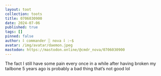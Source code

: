 ```yaml
---
layout: toot
collection: toots
title: 0706030900
date: 2024-07-06
published: true
tags: []
pinned: false
author: ⸸ commander ░ nova ⸸ :~$
avatar: /img/avatar/daemon.jpeg
mastodon: https://mastodon.online/@cmdr_nova/0706030900
---
```


The fact I still have some pain every once in a while after having broken my tailbone 5 years ago is probably a bad thing that’s not good lol

